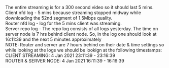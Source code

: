 The entire streaming is for a 300 second video so it should last 5 mins. </br>
Client nfd log - 5 mins because streaming stopped midway while downloading the 52nd segment of 1.5Mbps quality. </br>
Router nfd log - log for the 5 mins client was streaming. </br>
Server repo log - The repo log consists of all logs yesterday. The time on server node is 7 hrs behind client node. So, in the log one should look at 16:11:39 and the next 5 minutes approximately </br>
NOTE: Router and server are 7 hours behind on their date & time settings so while looking at the logs we should be lookign at the following timestamps: </br>
CLIENT STREAMING: 4 Jan 2021 23:11:39 - 23:16:39 </br>
ROUTER & SERVER NODE: 4 Jan 2021 16:11:39 - 16:16:39 </br>
